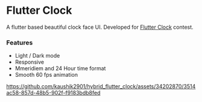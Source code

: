 # Flutter Clock
A flutter based beautiful clock face UI. Developed for [Flutter Clock](https://docs.flutter.dev/clock) contest.

### Features
- Light / Dark mode
- Responsive
- Mmeridiem and 24 Hour time format
- Smooth 60 fps animation

https://github.com/kaushik2901/hybrid_flutter_clock/assets/34202870/3514ac58-857d-48b5-902f-f9183bdb8fed

